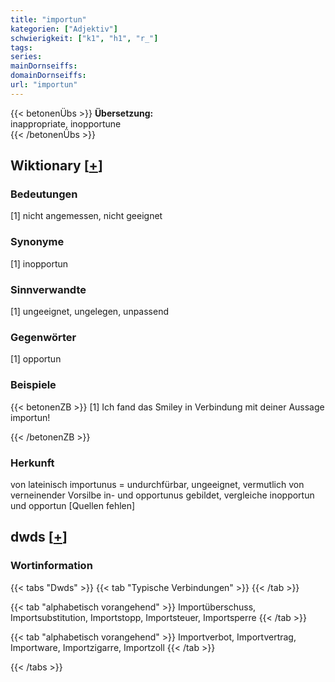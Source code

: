 ```yaml
---
title: "importun"
kategorien: ["Adjektiv"]
schwierigkeit: ["k1", "h1", "r_"]
tags:
series:
mainDornseiffs:
domainDornseiffs:
url: "importun"
---
```


{{< betonenÜbs >}}
**Übersetzung:**  
inappropriate, inopportune  
{{< /betonenÜbs >}}

## Wiktionary [[+](https://de.wiktionary.org/wiki/importun)]

### Bedeutungen
[1] nicht angemessen, nicht geeignet  

### Synonyme
[1] inopportun  

### Sinnverwandte
[1] ungeeignet, ungelegen, unpassend  

### Gegenwörter
[1] opportun  

### Beispiele
{{< betonenZB >}}
[1] Ich fand das Smiley in Verbindung mit deiner Aussage importun!  

{{< /betonenZB >}}
### Herkunft
von lateinisch importunus = undurchfürbar, ungeeignet, vermutlich von verneinender Vorsilbe in- und opportunus gebildet, vergleiche  inopportun und opportun [Quellen fehlen]  



## dwds [[+](https://www.dwds.de/wb/importun)]

### Wortinformation
{{< tabs "Dwds" >}}
{{< tab "Typische Verbindungen" >}}
{{< /tab >}}

{{< tab "alphabetisch vorangehend" >}}
Importüberschuss, Importsubstitution, Importstopp, Importsteuer, Importsperre
{{< /tab >}}

{{< tab "alphabetisch vorangehend" >}}
Importverbot, Importvertrag, Importware, Importzigarre, Importzoll
{{< /tab >}}

{{< /tabs >}}


